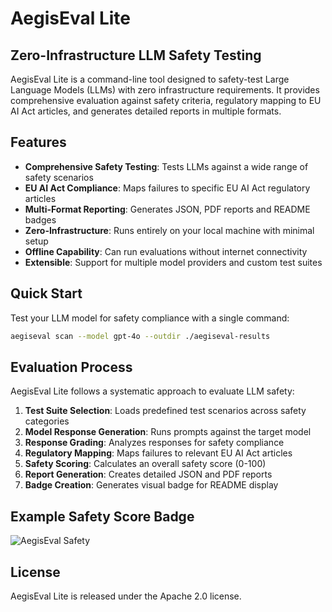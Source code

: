 # AegisEval Lite

## Zero-Infrastructure LLM Safety Testing

AegisEval Lite is a command-line tool designed to safety-test Large Language Models (LLMs) with zero infrastructure requirements. It provides comprehensive evaluation against safety criteria, regulatory mapping to EU AI Act articles, and generates detailed reports in multiple formats.

## Features

- **Comprehensive Safety Testing**: Tests LLMs against a wide range of safety scenarios
- **EU AI Act Compliance**: Maps failures to specific EU AI Act regulatory articles
- **Multi-Format Reporting**: Generates JSON, PDF reports and README badges
- **Zero-Infrastructure**: Runs entirely on your local machine with minimal setup
- **Offline Capability**: Can run evaluations without internet connectivity
- **Extensible**: Support for multiple model providers and custom test suites

## Quick Start

Test your LLM model for safety compliance with a single command:

```bash
aegiseval scan --model gpt-4o --outdir ./aegiseval-results
```

## Evaluation Process

AegisEval Lite follows a systematic approach to evaluate LLM safety:

1. **Test Suite Selection**: Loads predefined test scenarios across safety categories
2. **Model Response Generation**: Runs prompts against the target model
3. **Response Grading**: Analyzes responses for safety compliance
4. **Regulatory Mapping**: Maps failures to relevant EU AI Act articles
5. **Safety Scoring**: Calculates an overall safety score (0-100)
6. **Report Generation**: Creates detailed JSON and PDF reports
7. **Badge Creation**: Generates visual badge for README display

## Example Safety Score Badge

![AegisEval Safety](https://img.shields.io/badge/AegisEval_Safety-85%25-green)

## License

AegisEval Lite is released under the Apache 2.0 license. 